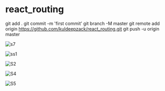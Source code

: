 # react_routing
git add .
git commit -m 'first commit'
git branch -M master
git remote add origin https://github.com/kuldeepzack/react_routing.git
git push -u origin master


![s7](https://github.com/kuldeepzack/react_routing/assets/71119191/45e4c7c3-b8f9-4c7d-adfd-833c4f5a8789)

![ss1](https://github.com/kuldeepzack/react_routing/assets/71119191/5a9dd41f-4990-4daa-80d6-1849647d1fa6)

![S2](https://github.com/kuldeepzack/react_routing/assets/71119191/85e5614a-4271-4567-9e9a-276f87cd9aa6)




![S4](https://github.com/kuldeepzack/react_routing/assets/71119191/04db8888-2222-4087-a402-c2adeab3d62d)

![S5](https://github.com/kuldeepzack/react_routing/assets/71119191/46b341aa-15c5-49a5-ac26-dd453d396aee)
